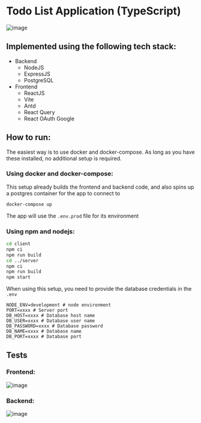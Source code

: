 # Todo List Application (TypeScript)
![image](https://github.com/kylehipz/todolist-ts/assets/31435847/d22ce230-6915-44dd-a576-bd9adedc40ed)

## Implemented using the following tech stack:
* Backend
  * NodeJS
  * ExpressJS
  * PostgreSQL
* Frontend
  * ReactJS
  * Vite
  * Antd
  * React Query
  * React OAuth Google

## How to run:
The easiest way is to use docker and docker-compose. As long as you have these installed, no additional setup is required.

### Using docker and docker-compose:
This setup already builds the frontend and backend code, and also spins up a postgres container for the app to connect to
```sh
docker-compose up
```
The app will use the `.env.prod` file for its environment

### Using npm and nodejs:
```sh
cd client
npm ci
npm run build
cd ../server
npm ci
npm run build
npm start
```
When using this setup, you need to provide the database credentials in the `.env`
```
NODE_ENV=development # node environment
PORT=xxxx # Server port
DB_HOST=xxxx # Database host name
DB_USER=xxxx # Database user name
DB_PASSWORD=xxxx # Database password
DB_NAME=xxxx # Database name
DB_PORT=xxxx # Database port
```

## Tests
### Frontend:
![image](https://github.com/kylehipz/todolist-ts/assets/31435847/90bc96d3-9cf0-4626-a9d7-6e605b6c2597)

### Backend:
![image](https://github.com/kylehipz/todolist-ts/assets/31435847/55138667-f636-49b3-bb28-fb87202b63f1)

